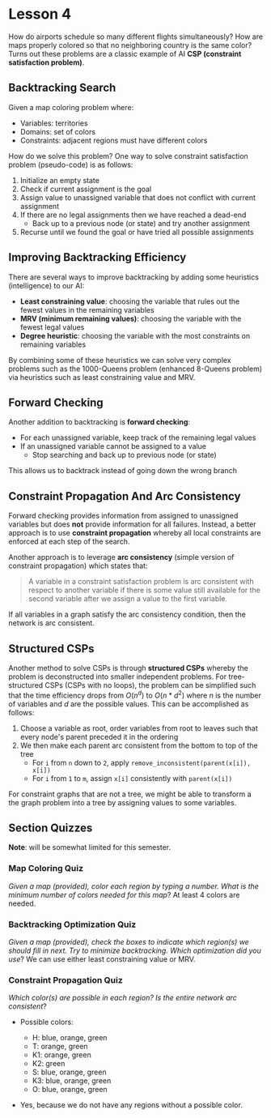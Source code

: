 # Lesson 4

How do airports schedule so many different flights simultaneously? How are maps properly colored so that no neighboring country is the same color? Turns out these problems are a classic example of AI **CSP (constraint satisfaction problem)**.

## Backtracking Search

Given a map coloring problem where:

- Variables: territories
- Domains: set of colors
- Constraints: adjacent regions must have different colors

How do we solve this problem? One way to solve constraint satisfaction problem (pseudo-code) is as follows:

1. Initialize an empty state
2. Check if current assignment is the goal
3. Assign value to unassigned variable that does not conflict with current assignment
4. If there are no legal assignments then we have reached a dead-end
   - Back up to a previous node (or state) and try another assignment
5. Recurse until we found the goal or have tried all possible assignments

## Improving Backtracking Efficiency

There are several ways to improve backtracking by adding some heuristics (intelligence) to our AI:

- **Least constraining value**: choosing the variable that rules out the fewest values in the remaining variables
- **MRV (minimum remaining values)**: choosing the variable with the fewest legal values
- **Degree heuristic**: choosing the variable with the most constraints on remaining variables

By combining some of these heuristics we can solve very complex problems such as the 1000-Queens problem (enhanced 8-Queens problem) via heuristics such as least constraining value and MRV.

## Forward Checking

Another addition to backtracking is **forward checking**:

- For each unassigned variable, keep track of the remaining legal values
- If an unassigned variable cannot be assigned to a value
  - Stop searching and back up to previous node (or state)

This allows us to backtrack instead of going down the wrong branch

## Constraint Propagation And Arc Consistency

Forward checking provides information from assigned to unassigned variables but does **not** provide information for all failures. Instead, a better approach is to use **constraint propagation** whereby all local constraints are enforced at each step of the search.

Another approach is to leverage **arc consistency** (simple version of constraint propagation) which states that:

> A variable in a constraint satisfaction problem is arc consistent with respect to another variable if there is some value still available for the second variable after we assign a value to the first variable.

If all variables in a graph satisfy the arc consistency condition, then the network is arc consistent.

## Structured CSPs

Another method to solve CSPs is through **structured CSPs** whereby the problem is deconstructed into smaller independent problems. For tree-structured CSPs (CSPs with no loops), the problem can be simplified such that the time efficiency drops from $O(n^d)$ to $O(n * d^2)$ where $n$ is the number of variables and $d$ are the possible values. This can be accomplished as follows:

1. Choose a variable as root, order variables from root to leaves such that every node's parent preceded it in the ordering
2. We then make each parent arc consistent from the bottom to top of the tree
   - For `i` from `n` down to `2`, apply `remove_inconsistent(parent(x[i]), x[i])`
   - For `i` from `1` to `m`, assign `x[i]` consistently with `parent(x[i])`

For constraint graphs that are not a tree, we might be able to transform a the graph problem into a tree by assigning values to some variables.

## Section Quizzes

**Note**: will be somewhat limited for this semester.

### Map Coloring Quiz

_Given a map (provided), color each region by typing a number. What is the minimum number of colors needed for this map_? At least 4 colors are needed.

### Backtracking Optimization Quiz

_Given a map (provided), check the boxes to indicate which region(s) we should fill in next. Try to minimize backtracking. Which optimization did you use_? We can use either least constraining value or MRV.

### Constraint Propagation Quiz

_Which color(s) are possible in each region? Is the entire network arc consistent_?

- Possible colors:

  - H: blue, orange, green
  - T: orange, green
  - K1: orange, green
  - K2: green
  - S: blue, orange, green
  - K3: blue, orange, green
  - O: blue, orange, green

- Yes, because we do not have any regions without a possible color.
